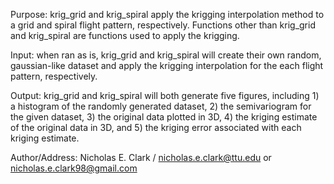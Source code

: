 Purpose: krig_grid and krig_spiral apply the krigging interpolation method to a grid and spiral flight pattern, respectively. Functions other than krig_grid and krig_spiral are functions used to apply the krigging.

Input: when ran as is, krig_grid and krig_spiral will create their own random, gaussian-like dataset and apply the krigging interpolation for the each flight pattern, respectively.

Output: krig_grid and krig_spiral will both generate five figures, including 1) a histogram of the randomly generated dataset, 2) the semivariogram for the given dataset, 3) the original data plotted in 3D, 4) the kriging estimate of the original data in 3D, and 5) the kriging error associated with each kriging estimate.

Author/Address: Nicholas E. Clark / nicholas.e.clark@ttu.edu or nicholas.e.clark98@gmail.com
